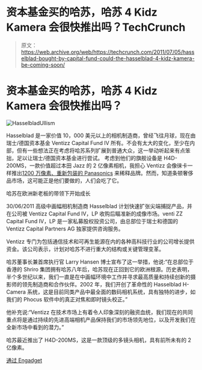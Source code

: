 # 资本基金买的哈苏，哈苏 4 Kidz Kamera 会很快推出吗？TechCrunch

> 原文：<https://web.archive.org/web/https://techcrunch.com/2011/07/05/hasselblad-bought-by-capital-fund-could-the-hasselblad-4-kidz-kamera-be-coming-soon/>

# 资本基金买的哈苏，哈苏 4 Kidz Kamera 会很快推出吗？

![](img/3d6308a6f4f2ab15592a47818fe85d8a.png "HasselbladUllism")

Hasselblad 是一家价值 10，000 美元以上的相机制造商，曾经飞往月球，现在由瑞士/德国资本基金 Ventizz Capital Fund IV 所有。不会有太大的变化，至少在内部，但有一些想法正在考虑将哈苏系列扩展到普通大众，这一举动听起来有点笨拙，足以让瑞士/德国资本基金进行尝试。
 考虑到他们的旗舰设备是 H4D-200MS，一款价值超过本田 Jazz 的 2 亿像素相机，我担心 Ventizz 会像徕卡一样推出[1200 万像素、重新包装的 Panasonics](https://web.archive.org/web/20230326023319/http://www.electronista.com/articles/10/09/21/leica.dresses.up.panasonic.cameras.for.europe/) 来稀释品牌。然而，知道条顿奢侈品市场，这可能正是他们要做的，人们会吃了它。

哈苏在欧洲新老板的带领下开始成长

30/06/2011 高级中画幅相机制造商 Hasselblad 计划快速扩张尖端捕捉产品，并在公司被 Ventizz Capital Fund IV，LP 收购后瞄准新的成像市场。venti ZZ Capital Fund IV，LP 是一家私募股权投资公司，由总部位于瑞士和德国的 Ventizz Capital Partners AG 独家提供咨询服务。

Ventizz 专门为包括通信技术和可再生能源在内的各种高科技行业的公司增长提供资金。该公司表示，计划对哈苏不进行重大的结构或关键管理变革。

哈苏董事长兼首席执行官 Larry Hansen 博士宣布了这一举措，他说:“在总部位于香港的 Shriro 集团拥有哈苏八年后，哈苏现在正回到它的欧洲根源。历史表明，半个多世纪以来，我们一直是在中画幅环境中工作并寻求最高质量和持续创新的摄影师的领先制造商和合作伙伴。2002 年，我们开创了革命性的 Hasselblad H-Camera 系统，这是目前同类产品中最全面的数码相机系统，具有独特的进步，如我们的 Phocus 软件中的真正对焦和即时镜头校正。”

他补充说:“Ventizz 在技术市场上有着令人印象深刻的融资血统，我们现在的共同重点将是通过持续的先进高端相机产品保持我们的市场领先地位，以及开发我们在全新市场中看到的潜力。”

哈苏最近推出了 H4D-200MS，这是一款顶级的多镜头相机，具有前所未有的 2 亿像素。

[通过 Engadget](https://web.archive.org/web/20230326023319/http://www.engadget.com/2011/07/05/hasselblad-acquired-by-ventizz-capital-fund-will-explore-brand/)